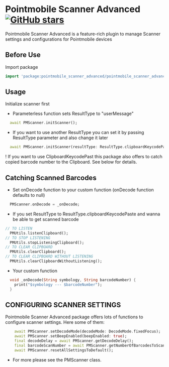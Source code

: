 # Pointmobile Scanner Advanced [![GitHub stars](https://img.shields.io/github/stars/KorayLiman/pointmobile_scanner_advanced.svg)](https://github.com/KorayLiman/pointmobile_scanner_advanced)

Pointmobile Scanner Advanced is a feature-rich plugin to manage Scanner settings and configurations for Pointmobile devices

## Before Use

Import package

```dart
import 'package:pointmobile_scanner_advanced/pointmobile_scanner_advanced.dart';
```

## Usage
Initialize scanner first
* Parameterless function sets ResultType to "userMessage"
```dart
  await PMScanner.initScanner();
```
* If you want to use another ResultType you can set it by passing ResultType parameter and also change it later
```dart
  await PMScanner.initScanner(resultType: ResultType.clipboardKeycodePaste);
```
! If you want to use ClipboardKeycodePast this package also offers to catch copied barcode number to the Clipboard. See below for details.

## Catching Scanned Barcodes
*  Set onDecode function to your custom function (onDecode function defaults to null)
```dart
  PMScanner.onDecode = _onDecode;
```
* If you set ResultType to ResultType.clipboardKeycodePaste and wanna be able to get scanned barcode
```dart
// TO LISTEN
  PMUtils.listenClipboard();
// TO STOP LISTENING
  PMUtils.stopListeningClipboard();
// TO CLEAR CLIPBOARD
  PMUtils.clearClipboard();
// TO CLEAR CLIPBOARD WITHOUT LISTENING
  PMUtils.clearClipboardWithoutListening();
```
* Your custom function
```dart
  void _onDecode(String symbology, String barcodeNumber) {
    print("$symbology --- $barcodeNumber");
  }
```
## CONFIGURING SCANNER SETTINGS
Pointmobile Scanner Advanced package offers lots of functions to configure scanner settings. Here some of them:
```dart
    await PMScanner.setDecodeMode(decodeMode: DecodeMode.fixedFocus);
    await PMScanner.setBeepEnabled(beepEnabled: true);
    final decodeDelay = await PMScanner.getDecodeDelay();
    final barcodeScanNumber = await PMScanner.getNumberOfBarcodesToScan();
    await PMScanner.resetAllSettingsToDefault();

```
* For more please see the PMScanner class.

##